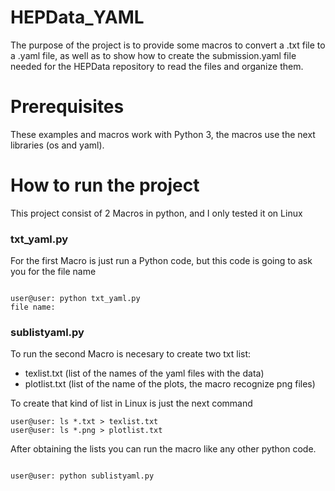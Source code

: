 # HEPData_YAML
The purpose of the project is to provide some macros to convert a .txt file to a .yaml file, 
as well as to show how to create the submission.yaml file needed for the HEPData repository to read the files and organize them.

# Prerequisites

These examples and macros work with Python 3, the macros use the next libraries (os and yaml).


# How to run the project

This project consist of 2 Macros in python, and I only tested it on Linux 

### txt_yaml.py

For the first Macro is just run a Python code, but this code is going to ask you for the file name

```

user@user: python txt_yaml.py
file name: 

```
### sublistyaml.py

To run the second Macro is necesary to create two txt list:
- texlist.txt (list of the names of the yaml files with the data) 
- plotlist.txt (list of the name of the plots, the macro recognize png files)

To create that kind of list in Linux is just the next command

```
user@user: ls *.txt > texlist.txt
user@user: ls *.png > plotlist.txt

```

After obtaining the lists you can run the macro like any other python code.

```

user@user: python sublistyaml.py

```

